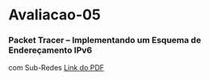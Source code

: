 # Avaliacao-05

### Packet Tracer – Implementando um Esquema de Endereçamento IPv6
com Sub-Redes
[Link do PDF]()
